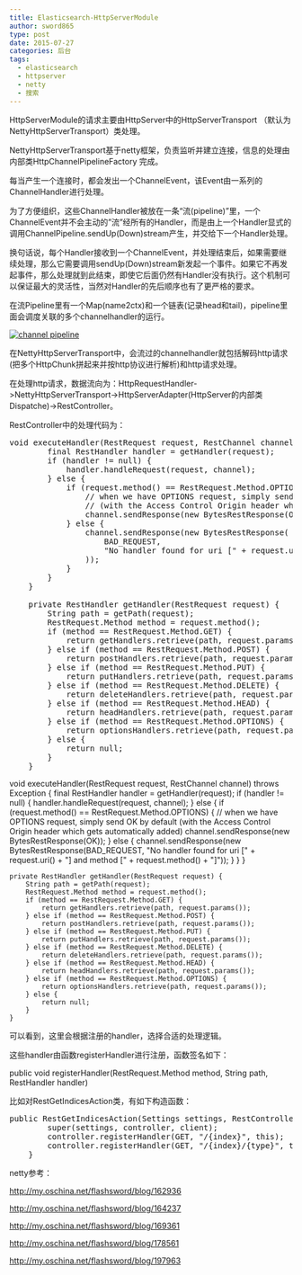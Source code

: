 ```yaml
---
title: Elasticsearch-HttpServerModule
author: sword865
type: post
date: 2015-07-27
categories: 后台
tags:
  - elasticsearch
  - httpserver
  - netty
  - 搜索
---
```

HttpServerModule的请求主要由HttpServer中的HttpServerTransport （默认为NettyHttpServerTransport）类处理。

NettyHttpServerTransport基于netty框架，负责监听并建立连接，信息的处理由内部类HttpChannelPipelineFactory 完成。

每当产生一个连接时，都会发出一个ChannelEvent，该Event由一系列的ChannelHandler进行处理。

为了方便组织，这些ChannelHandler被放在一条“流(pipeline)”里，一个ChannelEvent并不会主动的&#8221;流&#8221;经所有的Handler，而是由上一个Handler显式的调用ChannelPipeline.sendUp(Down)stream产生，并交给下一个Handler处理。

换句话说，每个Handler接收到一个ChannelEvent，并处理结束后，如果需要继续处理，那么它需要调用sendUp(Down)stream新发起一个事件。如果它不再发起事件，那么处理就到此结束，即使它后面仍然有Handler没有执行。这个机制可以保证最大的灵活性，当然对Handler的先后顺序也有了更严格的要求。

在流Pipeline里有一个Map(name2ctx)和一个链表(记录head和tail)，pipeline里面会调度关联的多个channelhandler的运行。

<a href="/images/archives/0753391.png"><img src="/images/archives/0753391.png" alt="channel pipeline" /></a>

在NettyHttpServerTransport中，会流过的channelhandler就包括解码http请求(把多个HttpChunk拼起来并按http协议进行解析)和http请求处理。

在处理http请求，数据流向为：HttpRequestHandler-><span class="s1">NettyHttpServerTransport</span>->HttpServerAdapter(HttpServer的内部类Dispatche)->RestController。

RestController中的处理代码为：


<pre class="lang:java decode:true ">
void executeHandler(RestRequest request, RestChannel channel) throws Exception {
        final RestHandler handler = getHandler(request);
        if (handler != null) {
            handler.handleRequest(request, channel);
        } else {
            if (request.method() == RestRequest.Method.OPTIONS) {
                // when we have OPTIONS request, simply send OK by default 
                // (with the Access Control Origin header which gets automatically added)
                channel.sendResponse(new BytesRestResponse(OK));
            } else {
                channel.sendResponse(new BytesRestResponse(
                    BAD_REQUEST, 
                    "No handler found for uri [" + request.uri() + "] and method [" + request.method() + "]"
                ));
            }
        }
    }

    private RestHandler getHandler(RestRequest request) {
        String path = getPath(request);
        RestRequest.Method method = request.method();
        if (method == RestRequest.Method.GET) {
            return getHandlers.retrieve(path, request.params());
        } else if (method == RestRequest.Method.POST) {
            return postHandlers.retrieve(path, request.params());
        } else if (method == RestRequest.Method.PUT) {
            return putHandlers.retrieve(path, request.params());
        } else if (method == RestRequest.Method.DELETE) {
            return deleteHandlers.retrieve(path, request.params());
        } else if (method == RestRequest.Method.HEAD) {
            return headHandlers.retrieve(path, request.params());
        } else if (method == RestRequest.Method.OPTIONS) {
            return optionsHandlers.retrieve(path, request.params());
        } else {
            return null;
        }
    }</pre>

void executeHandler(RestRequest request, RestChannel channel) throws Exception {
        final RestHandler handler = getHandler(request);
        if (handler != null) {
            handler.handleRequest(request, channel);
        } else {
            if (request.method() == RestRequest.Method.OPTIONS) {
                // when we have OPTIONS request, simply send OK by default (with the Access Control Origin header which gets automatically added)
                channel.sendResponse(new BytesRestResponse(OK));
            } else {
                channel.sendResponse(new BytesRestResponse(BAD_REQUEST, "No handler found for uri [" + request.uri() + "] and method [" + request.method() + "]"));
            }
        }
    }

    private RestHandler getHandler(RestRequest request) {
        String path = getPath(request);
        RestRequest.Method method = request.method();
        if (method == RestRequest.Method.GET) {
            return getHandlers.retrieve(path, request.params());
        } else if (method == RestRequest.Method.POST) {
            return postHandlers.retrieve(path, request.params());
        } else if (method == RestRequest.Method.PUT) {
            return putHandlers.retrieve(path, request.params());
        } else if (method == RestRequest.Method.DELETE) {
            return deleteHandlers.retrieve(path, request.params());
        } else if (method == RestRequest.Method.HEAD) {
            return headHandlers.retrieve(path, request.params());
        } else if (method == RestRequest.Method.OPTIONS) {
            return optionsHandlers.retrieve(path, request.params());
        } else {
            return null;
        }
    }
</pre>

可以看到，这里会根据注册的handler，选择合适的处理逻辑。

这些handler由函数registerHandler进行注册，函数签名如下：

<p class="p1">
  <span class="s1">public</span> <span class="s1">void</span> registerHandler(RestRequest.Method <span class="s2">method</span>, String <span class="s2">path</span>, RestHandler <span class="s3">handler</span>)
</p>

<p class="p1">
  比如对RestGetIndicesAction类，有如下构造函数：
</p>

<pre class="lang:java decode:true">public RestGetIndicesAction(Settings settings, RestController controller, Client client) {
        super(settings, controller, client);
        controller.registerHandler(GET, "/{index}", this);
        controller.registerHandler(GET, "/{index}/{type}", this);
    }</pre>

netty参考：

http://my.oschina.net/flashsword/blog/162936

http://my.oschina.net/flashsword/blog/164237

http://my.oschina.net/flashsword/blog/169361

http://my.oschina.net/flashsword/blog/178561

http://my.oschina.net/flashsword/blog/197963
